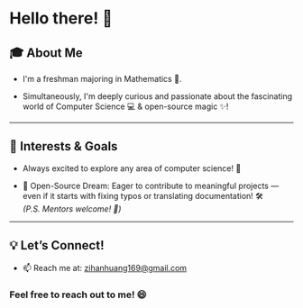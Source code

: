 # Hello there! 👋

## 🎓 About Me
- I'm a freshman majoring in Mathematics 📐.

- Simultaneously, I'm deeply curious and passionate about the fascinating world of Computer Science 💻 & open-source magic ✨!

---

## 🌟 Interests & Goals
- Always excited to explore any area of computer science! 🌈

- 🚀 Open-Source Dream: Eager to contribute to meaningful projects — even if it starts with fixing typos or translating documentation! 🛠️  
*(P.S. Mentors welcome! 🙌)*

---

## 💡 Let’s Connect!
- 📫 Reach me at: zihanhuang169@gmail.com

### Feel free to reach out to me! 😄
